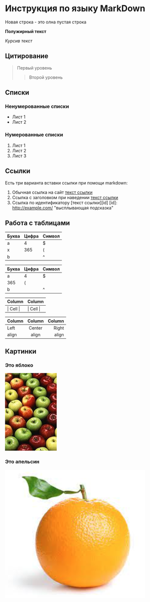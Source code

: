 # Инструкция по языку MarkDown

Новая строка - это олна пустая строка

**Полужирный текст**

*Курсив текст*

## Цитирование
> Первый уровень
>> Второй уровень

## Списки
### Ненумерованные списки
* Лист 1
* Лист 2
### Нумерованные списки
1. Лист 1
2. Лист 2
3. Лист 3

## Ссылки
Есть три варианта вставки ссылки при помощи markdown:
1. Обычная ссылка на сайт
[текст ссылки](http://example.com/)
2. Ссылка с заголовком при наведении
[текст ссылки](http://example.com/ "высплывающая подсказка")
3. Ссылка по идентификатору
[текст ссылки][id]
[id]: http://example.com/ "высплывающая подсказка"

## Работа с таблицами

Буква | Цифра | Символ
------ | ------|----------
a      | 4     | $
x      | 365    | (
b      |       | ^  

Буква|Цифра|Символ
---|---|---
a|4|$
 |365|(
b| |^  

Column | Column
------ | ------
\| Cell \|| \| Cell \|  


Column | Column | Column
:----- | :----: | -----:
Left   | Center | Right
align  | align  | align

## Картинки

### Это яблоко

![apple](apple.jpg)

### Это апельсин

![orange](orange.png)

